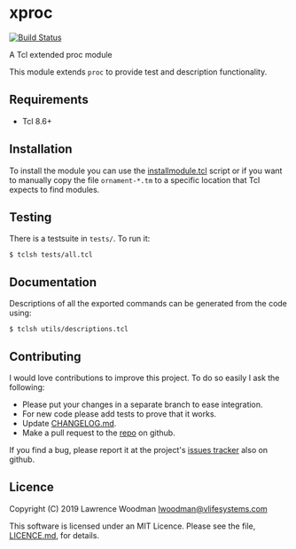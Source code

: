 xproc
=====

[![Build Status](https://travis-ci.org/lawrencewoodman/xproc_tcl.svg?branch=master)](https://travis-ci.org/lawrencewoodman/xproc_tcl)

A Tcl extended proc module

This module extends `proc` to provide test and description functionality.


Requirements
------------
*  Tcl 8.6+

Installation
------------
To install the module you can use the [installmodule.tcl](https://github.com/LawrenceWoodman/installmodule_tcl) script or if you want to manually copy the file `ornament-*.tm` to a specific location that Tcl expects to find modules.

Testing
-------
There is a testsuite in `tests/`.  To run it:

    $ tclsh tests/all.tcl


Documentation
-------------
Descriptions of all the exported commands can be generated from the code using:

    $ tclsh utils/descriptions.tcl

Contributing
------------
I would love contributions to improve this project.  To do so easily I ask the following:

  * Please put your changes in a separate branch to ease integration.
  * For new code please add tests to prove that it works.
  * Update [CHANGELOG.md](https://github.com/lawrencewoodman/xproc_tcl/blob/master/CHANGELOG.md).
  * Make a pull request to the [repo](https://github.com/lawrencewoodman/xproc_tcl) on github.

If you find a bug, please report it at the project's [issues tracker](https://github.com/lawrencewoodman/xproc_tcl/issues) also on github.


Licence
-------
Copyright (C) 2019 Lawrence Woodman <lwoodman@vlifesystems.com>

This software is licensed under an MIT Licence.  Please see the file, [LICENCE.md](https://github.com/lawrencewoodman/xproc_tcl/blob/master/LICENCE.md), for details.
